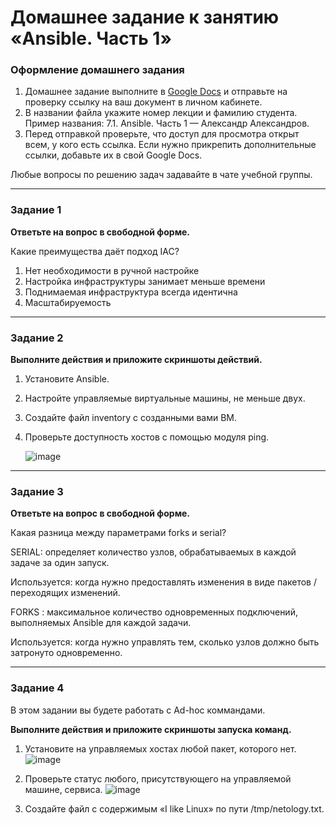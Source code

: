 # Домашнее задание к занятию «Ansible. Часть 1»

### Оформление домашнего задания

1. Домашнее задание выполните в [Google Docs](https://docs.google.com/) и отправьте на проверку ссылку на ваш документ в личном кабинете.  
1. В названии файла укажите номер лекции и фамилию студента. Пример названия: 7.1. Ansible. Часть 1 — Александр Александров.
1. Перед отправкой проверьте, что доступ для просмотра открыт всем, у кого есть ссылка. Если нужно прикрепить дополнительные ссылки, добавьте их в свой Google Docs.

Любые вопросы по решению задач задавайте в чате учебной группы.

---

### Задание 1

**Ответьте на вопрос в свободной форме.**

Какие преимущества даёт подход IAC?

1. Нет необходимости в ручной настройке
2. Настройка инфраструктуры занимает меньше времени
3. Поднимаемая инфраструктура всегда идентична
4. Масштабируемость
---

### Задание 2 

**Выполните действия и приложите скриншоты действий.**

1. Установите Ansible.
2. Настройте управляемые виртуальные машины, не меньше двух.
3. Создайте файл inventory с созданными вами ВМ.
4. Проверьте доступность хостов с помощью модуля ping.

   ![image](https://github.com/duha2060/sdvps-homeworks/assets/80347708/7bb4de61-2698-4e02-8f2d-c358122fd74f)

 
---

### Задание 3 

**Ответьте на вопрос в свободной форме.**

Какая разница между параметрами forks и serial? 

SERIAL: определяет количество узлов, обрабатываемых в каждой задаче за один запуск.

Используется: когда нужно предоставлять изменения в виде пакетов / переходящих изменений.

FORKS : максимальное количество одновременных подключений, выполняемых Ansible для каждой задачи.

Используется: когда нужно управлять тем, сколько узлов должно быть затронуто одновременно.

---

### Задание 4 

В этом задании вы будете работать с Ad-hoc коммандами.

**Выполните действия и приложите скриншоты запуска команд.**

1. Установите на управляемых хостах любой пакет, которого нет.
   ![image](https://github.com/duha2060/sdvps-homeworks/assets/80347708/3edb6baf-01e9-461b-adb3-d5ee0b0fa10b)

3. Проверьте статус любого, присутствующего на управляемой машине, сервиса.
   ![image](https://github.com/duha2060/sdvps-homeworks/assets/80347708/dff3237c-5d03-45d9-88ed-170cdd8998a6)
 
5. Создайте файл с содержимым «I like Linux» по пути /tmp/netology.txt.
 
